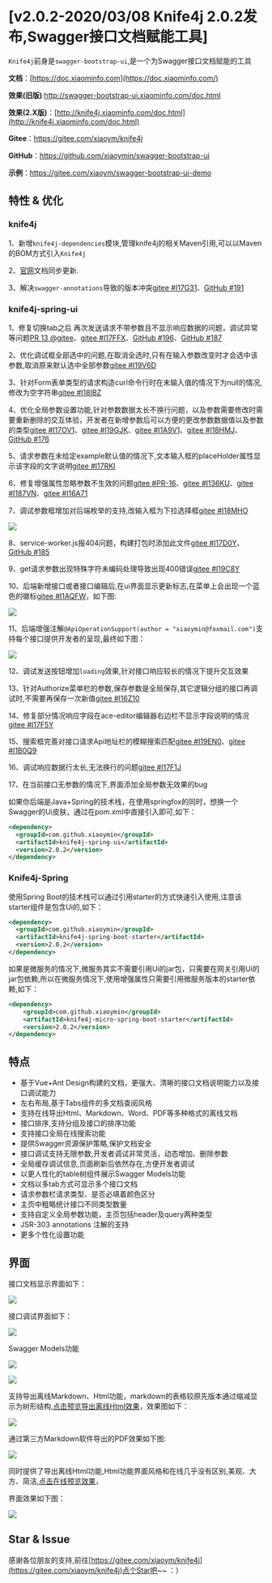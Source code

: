 # [v2.0.2-2020/03/08 Knife4j 2.0.2发布,Swagger接口文档赋能工具]

`Knife4j`前身是`swagger-bootstrap-ui`,是一个为Swagger接口文档赋能的工具

**文档**：[https://doc.xiaominfo.com](https://doc.xiaominfo.com/)

**效果(旧版)**:http://swagger-bootstrap-ui.xiaominfo.com/doc.html

**效果(2.X版)**：[http://knife4j.xiaominfo.com/doc.html](http://knife4j.xiaominfo.com/doc.html)

**Gitee**：https://gitee.com/xiaoym/knife4j

**GitHub**：https://github.com/xiaoymin/swagger-bootstrap-ui

**示例**：https://gitee.com/xiaoym/swagger-bootstrap-ui-demo

## 特性 & 优化

### knife4j

1、新增`knife4j-dependencies`模块,管理knife4j的相关Maven引用,可以以Maven的BOM方式引入`Knife4j`

2、[官网](http://doc.xiaominfo.com/)文档同步更新.

3、解决`swagger-annotations`导致的版本冲突[gitee #I17G31](https://gitee.com/xiaoym/knife4j/issues/I17G31)、[GitHub #191](https://github.com/xiaoymin/swagger-bootstrap-ui/issues/191)

### knife4j-spring-ui

1、修复切换tab之后 再次发送请求不带参数且不显示响应数据的问题，调试异常等问题[PR 13 @gitee](https://gitee.com/xiaoym/knife4j/pulls/13)、[gitee #I17FFX](https://gitee.com/xiaoym/knife4j/issues/I17FFX)、[GitHub #196](https://github.com/xiaoymin/swagger-bootstrap-ui/issues/196)、[GitHub #187](https://github.com/xiaoymin/swagger-bootstrap-ui/issues/187)

2、优化调试框全部选中的问题,在取消全选时,只有在输入参数改变时才会选中该参数,取消原来默认选中全部参数[gitee #I19V6D](https://gitee.com/xiaoym/knife4j/issues/I19V6D)

3、针对Form表单类型的请求构造curl命令行时在未输入值的情况下为null的情况,修改为空字符串[gitee #I18IBZ](https://gitee.com/xiaoym/knife4j/issues/I18IBZ)

4、优化全局参数设置功能,针对参数数据太长不换行问题，以及参数需要修改时需要重新删除的交互体验，开发者在新增参数后可以方便的更改参数数据值以及参数的类型[gitee #I17OV1](https://gitee.com/xiaoym/knife4j/issues/I17OV1)、[gitee #I19GJK](https://gitee.com/xiaoym/knife4j/issues/I19GJK)、[gitee #I1A9V1](https://gitee.com/xiaoym/knife4j/issues/I1A9V1)、[gitee #I18HMJ](https://gitee.com/xiaoym/knife4j/issues/I18HMJ)、[GitHub #176](https://github.com/xiaoymin/swagger-bootstrap-ui/issues/176)

5、请求参数在未给定example默认值的情况下,文本输入框的placeHolder属性显示该字段的文字说明[gitee #I17RKI](https://gitee.com/xiaoym/knife4j/issues/I17RKI)

6、修复增强属性忽略参数不生效的问题[gitee #PR-16](https://gitee.com/xiaoym/knife4j/pulls/16)、[gitee #I136KU](https://gitee.com/xiaoym/knife4j/issues/I136KU)、[gitee #I187VN](https://gitee.com/xiaoym/knife4j/issues/I187VN)、[gitee #I16A71](https://gitee.com/xiaoym/knife4j/issues/I16A71)

7、调试参数框增加对后端枚举的支持,改输入框为下拉选择框[gitee #I18MHO](https://gitee.com/xiaoym/knife4j/issues/I18MHO)

![](/knife4j/images/blog/knife4j2.0.2/debug-2.png)

8、service-worker.js报404问题，构建打包时添加此文件[gitee #I17D0Y](https://gitee.com/xiaoym/knife4j/issues/I17D0Y)、[GitHub #185](https://github.com/xiaoymin/swagger-bootstrap-ui/issues/185)

9、get请求参数出现特殊字符未编码处理导致出现400错误[gitee #I19C8Y](https://gitee.com/xiaoym/knife4j/issues/I19C8Y)

10、后端新增接口或者接口编辑后,在ui界面显示更新标志,在菜单上会出现一个蓝色的徽标[gitee #I1AQFW](https://gitee.com/xiaoym/knife4j/issues/I1AQFW)，如下图:

![](/knife4j/images/blog/knife4j2.0.2/debug-1.png)

11、后端增强注解`@ApiOperationSupport(author = "xiaoymin@foxmail.com")`支持每个接口提供开发者的呈现,最终如下图：

![](/knife4j/images/blog/knife4j2.0.2/debug-3.png)

12、调试发送按钮增加`loading`效果,针对接口响应较长的情况下提升交互效果

13、针对Authorize菜单栏的参数,保存参数是全局保存,其它逻辑分组的接口再调试时,不需要再保存一次新值[gitee #I16Z10](https://gitee.com/xiaoym/knife4j/issues/I16Z10)

14、修复部分情况响应字段在ace-editor编辑器右边栏不显示字段说明的情况[gitee #I17F5Y](https://gitee.com/xiaoym/knife4j/issues/I17F5Y)

15、搜索框完善对接口请求Api地址栏的模糊搜索匹配[gitee #I19EN0](https://gitee.com/xiaoym/knife4j/issues/I19EN0)、[gitee #I1B0Q9](https://gitee.com/xiaoym/knife4j/issues/I1B0Q9)

16、调试响应数据行太长,无法换行的问题[gitee #I17F1J](https://gitee.com/xiaoym/knife4j/issues/I17F1J)

17、在当前接口无参数的情况下,界面添加全局参数无效果的bug

如果你后端是Java+Spring的技术栈，在使用springfox的同时，想换一个Swagger的Ui皮肤，通过在pom.xml中直接引入即可,如下：

```xml
<dependency>
  <groupId>com.github.xiaoymin</groupId>
  <artifactId>knife4j-spring-ui</artifactId>
  <version>2.0.2</version>
</dependency>
```

### Knife4j-Spring

使用Spring Boot的技术栈可以通过引用starter的方式快速引入使用,注意该starter组件是包含Ui的,如下：

```xml
<dependency>
  <groupId>com.github.xiaoymin</groupId>
  <artifactId>knife4j-spring-boot-starter</artifactId>
  <version>2.0.2</version>
</dependency>
```

如果是微服务的情况下,微服务其实不需要引用Ui的jar包，只需要在网关引用Ui的jar包依赖,所以在微服务情况下,使用增强属性只需要引用微服务版本的starter依赖,如下：

```xml
<dependency>
    <groupId>com.github.xiaoymin</groupId>
    <artifactId>knife4j-micro-spring-boot-starter</artifactId>
    <version>2.0.2</version>
</dependency>

```

## 特点

- 基于Vue+Ant Design构建的文档，更强大、清晰的接口文档说明能力以及接口调试能力
- 左右布局,基于Tabs组件的多文档查阅风格
- 支持在线导出Html、Markdown、Word、PDF等多种格式的离线文档
- 接口排序,支持分组及接口的排序功能
- 支持接口全局在线搜索功能
- 提供Swagger资源保护策略,保护文档安全
- 接口调试支持无限参数,开发者调试非常灵活，动态增加、删除参数
- 全局缓存调试信息,页面刷新后依然存在,方便开发者调试
- 以更人性化的table树组件展示Swagger Models功能
- 文档以多tab方式可显示多个接口文档
- 请求参数栏请求类型、是否必填着颜色区分
- 主页中粗略统计接口不同类型数量
- 支持自定义全局参数功能，主页包括header及query两种类型
- JSR-303 annotations 注解的支持
- 更多个性化设置功能

## 界面

接口文档显示界面如下：

![](/knife4j/images/blog/knife4j2.0.2/1.png)

接口调试界面如下：

![](/knife4j/images/blog/knife4j2.0.2/8.png)

Swagger Models功能

![](/knife4j/images/blog/knife4j2.0.2/6.png)

![](/knife4j/images/blog/knife4j2.0.2/7.png)

支持导出离线Markdown、Html功能，markdown的表格较原先版本通过缩减显示为树形结构,[点击预览导出离线Html效果](https://doc.xiaominfo.com/html/knife4j-export-html.html)，效果图如下：

![](/knife4j/images/blog/knife4j2.0.2/3.png)

通过第三方Markdown软件导出的PDF效果如下图:

![](/knife4j/images/blog/knife4j2.0.2/4.png)

同时提供了导出离线Html功能,Html功能界面风格和在线几乎没有区别,美观、大方、简洁,[点击在线预览效果](https://doc.xiaominfo.com/Knife4j-Offline-Html.html)，

界面效果如下图：

![](/knife4j/images/blog/knife4j2.0.2/5.png)

## Star & Issue

感谢各位朋友的支持,前往[https://gitee.com/xiaoym/knife4j](https://gitee.com/xiaoym/knife4j)点个Star吧~~ ：）
